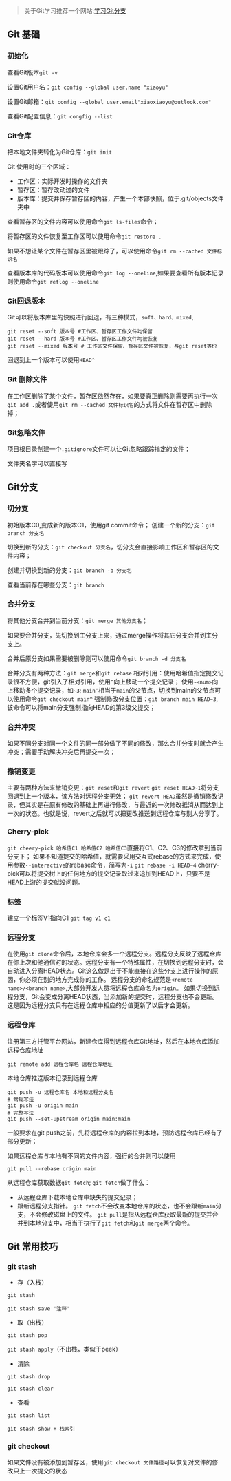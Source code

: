 > 关于Git学习推荐一个网站:[学习Git分支](https://learngitbranching.js.org/?locale=zh_CN)

## Git 基础

### 初始化

查看Git版本`git -v`

设置Git用户名：`git config --global user.name "xiaoyu"`

设置Git邮箱：`git config --global user.email"xiaoxiaoyu@outlook.com"`

查看Git配置信息：`git congfig --list`

### Git仓库

把本地文件夹转化为Git仓库：`git init`

Git 使用时的三个区域：

* 工作区：实际开发时操作的文件夹
* 暂存区：暂存改动过的文件
* 版本库：提交并保存暂存区的内容，产生一个本部快照，位于.git/objects文件夹中

查看暂存区的文件内容可以使用命令`git ls-files`命令；

将暂存区的文件恢复至工作区可以使用命令`git restore .`

如果不想让某个文件在暂存区里被跟踪了，可以使用命令`git rm --cached 文件标识名`

查看版本库的代码版本可以使用命令`git log --oneline`,如果要查看所有版本记录则使用命令`git reflog --oneline`

### Git回退版本

Git可以将版本库里的快照进行回退，有三种模式，`soft、hard、mixed`,

```shell
git reset --soft 版本号 #工作区、暂存区工作文件均保留
git reset --hard 版本号 #工作区、暂存区工作文件均被恢复
git reset --mixed 版本号 # 工作区文件保留、暂存区文件被恢复，与git reset等价
```

回退到上一个版本可以使用`HEAD^`

### Git 删除文件

在工作区删除了某个文件，暂存区依然存在，如果要真正删除则需要再执行一次`git add .`或者使用`git rm --cached 文件标识名`的方式将文件在暂存区中删除掉；

### Git忽略文件

项目根目录创建一个`.gitignore`文件可以让Git忽略跟踪指定的文件；

文件夹名字可以直接写

## Git分支

### 切分支

初始版本C0,变成新的版本C1，使用git commit命令；
创建一个新的分支：`git branch 分支名`

切换到新的分支：`git checkout 分支名`，切分支会直接影响工作区和暂存区的文件内容；

创建并切换到新的分支：`git branch -b 分支名`

查看当前存在哪些分支：`git branch`

### 合并分支

将其他分支合并到当前分支：`git merge 其他分支名`；

如果要合并分支，先切换到主分支上来，通过merge操作将其它分支合并到主分支上。

合并后原分支如果需要被删除则可以使用命令`git branch -d 分支名`

合并分支有两种方法：`git merge`和`git rebase`
相对引用：使用哈希值指定提交记录很不方便，git引入了相对引用，使用`^`向上移动一个提交记录；
使用`~<num>`向上移动多个提交记录，如`~3`;
`main^`相当于`main`的父节点，切换到main的父节点可以使用命令`git checkout main^`
强制修改分支位置：`git branch main HEAD~3`,该命令可以将main分支强制指向HEAD的第3级父提交；

### 合并冲突

如果不同分支对同一个文件的同一部分做了不同的修改，那么合并分支时就会产生冲突；需要手动解决冲突后再提交一次； 

### 撤销变更

主要有两种方法来撤销变更：`git reset`和`git revert`
`git reset HEAD~1`将分支回退到上一个版本，该方法对远程分支无效；
`git revert HEAD`虽然是撤销修改记录，但其实是在原有修改的基础上再进行修改，与最近的一次修改抵消从而达到上一次的状态。也就是说，revert之后就可以把更改推送到远程仓库与别人分享了。
### Cherry-pick
`git cheery-pick 哈希值C1 哈希值C2 哈希值C3`直接将C1、C2、C3的修改拿到当前分支下；
如果不知道提交的哈希值，就需要采用交互式rebase的方式来完成，使用参数`--interactive`的rebase命令，简写为`-i`
`git rebase -i HEAD~4`
cherry-pick可以将提交树上的任何地方的提交记录取过来追加到HEAD上，只要不是HEAD上游的提交就没问题。
### 标签
建立一个标签V1指向C1
`git tag v1 c1`
### 远程分支
在使用`git clone`命令后，本地仓库会多一个远程分支。远程分支反映了远程仓库在你上次和他通信时的状态。远程分支有一个特殊属性，在切换到远程分支时，会自动进入分离HEAD状态。Git这么做是出于不能直接在这些分支上进行操作的原因，你必须在别的地方完成你的工作。
远程分支的命名规范是`<remote name>/<branch name>`,大部分开发人员将远程仓库命名为`origin`。
如果切换到远程分支，Git会变成分离HEAD状态，当添加新的提交时，远程分支也不会更新。这是因为远程分支只有在远程仓库中相应的分值更新了以后才会更新。
### 远程仓库
注册第三方托管平台网站，新建仓库得到远程仓库Git地址，然后在本地仓库添加远程仓库地址

```shell
git remote add 远程仓库名 远程仓库地址
```

本地仓库推送版本记录到远程仓库

```shell
git push -u 远程仓库名 本地和远程分支名
# 常规写法
git push -u origin main
# 完整写法
git push --set-upstream origin main:main
```

一般要求在git push之前，先将远程仓库的内容拉到本地，预防远程仓库已经有了部分更新；

如果远程仓库与本地有不同的文件内容，强行的合并则可以使用

```shell
git pull --rebase origin main
```

从远程仓库获取数据`git fetch`;
`git fetch`做了什么：

* 从远程仓库下载本地仓库中缺失的提交记录；
* 跟新远程分支指针。
`git fetch`不会改变本地仓库的状态，也不会跟新`main`分支，不会修改磁盘上的文件。
`git pull`是指从远程仓库获取最新的提交并合并到本地分支中，相当于执行了`git fetch`和`git merge`两个命令。

## Git 常用技巧

### git stash

* 存（入栈）

`git stash`

`git stash save '注释'`

* 取（出栈）

`git stash pop`

`git stash apply`（不出栈，类似于peek）

* 清除

`git stash drop`

`git stash clear`

* 查看

 `git stash list`

`git stash show + 栈索引`

### git checkout

如果文件没有被添加到暂存区，使用`git checkout 文件路径`可以恢复对文件的修改只上一次提交的状态
